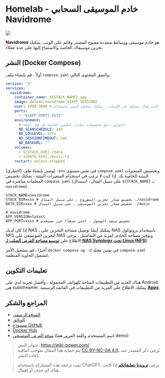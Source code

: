 # Homelab - خادم الموسيقى السحابي Navidrome

![](https://media.wiki-power.com/img/20230531212854.png)

**Navidrome** هو خادم موسيقى ووسائط متعددة مفتوح المصدر وقائم على الويب. يمكنك تخزين موسيقاك الخاصة والاستماع إليها على عدة عملاء.

## النشر (Docker Compose)

أولاً ، قم بإنشاء ملف `compose.yaml` والصق المحتوى التالي:

```yaml title="compose.yaml"
version: "3"
services:
  navidrome:
    container_name: ${STACK_NAME}_app
    image: deluan/navidrome:${APP_VERSION}
    user: 1000:1000 # إذا كانت هناك مشكلة في الأذونات ، يمكنك محاولة النشر باستخدام root (0:0)
    ports:
      - "${APP_PORT}:4533"
    environment:
      # اختياري: ضع تخصيصات خيارات التكوين الخاصة بك هنا. أمثلة:
      ND_SCANSCHEDULE: 24h
      ND_LOGLEVEL: info
      ND_SESSIONTIMEOUT: 24h
      ND_BASEURL: ""
    volumes:
      - ${STACK_DIR}:/data
      - ${DATA_DIR}:/music:ro
    restart: unless-stopped
```

(اختياري) يُوصى بإنشاء ملف `.env` في نفس مستوى `compose.yaml` وتخصيص المتغيرات البيئية الخاصة بك. إذا كنت لا ترغب في استخدام المتغيرات البيئية ، يمكنك تخصيص المعلمات مباشرة في `compose.yaml` (على سبيل المثال ، استبدال `${STACK_NAME}` بـ `navidrome`).

```dotenv title=".env"
STACK_NAME=navidrome
STACK_DIR=xxx # تخصيص مسار تخزين المشروع ، على سبيل المثال ./navidrome
DATA_DIR=xxx # تخصيص مسار تخزين الموسيقى ، على سبيل المثال ./music

# navidrome
APP_VERSION=latest
APP_PORT=xxxx # تخصيص منفذ الوصول ، اختر منفذًا غير مستخدم
```

إذا كان لديك NAS ، يمكنك أيضًا توصيل مساحة التخزين على NAS باستخدام بروتوكول NFS لتخزين الموسيقى على NAS وتوفير مساحة الخادم. لمزيد من التفاصيل ، يرجى الاطلاع على [**توسيع مساحة القرص الصلب لـ NAS Synology تحت Linux (NFS)**](https://wiki-power.com/Linux%E4%B8%8B%E6%8C%82%E8%BD%BD%E7%BE%A4%E6%99%96NAS%E7%A1%AC%E7%9B%98%E6%8B%93%E5%B1%95%E7%A9%BA%E9%97%B4%EF%BC%88NFS%EF%BC%89/).

أخيرًا ، قم بتشغيل الأمر `docker compose up -d` في نفس مجلد `compose.yaml` لتشغيل الحاوية المنظمة.

## تعليمات التكوين

هناك العديد من التطبيقات المتاحة للهواتف المحمولة ، وأفضل تجربة لدي على Android هي substreamer. يمكنك الاطلاع على المزيد من التطبيقات في القائمة الرسمية [**Apps**](https://www.navidrome.org/docs/overview/#apps).

## المراجع والشكر

- [الموقع الرسمي](https://www.navidrome.org/)
- [الوثائق](https://www.navidrome.org/docs/installation/docker/)
- [مستودع GitHub](https://github.com/navidrome/navidrome/)
- [Docker Hub](https://hub.docker.com/r/deluan/navidrome)
- [موقع العرض التوضيحي](https://demo.navidrome.org/app/) (اسم المستخدم وكلمة المرور هما demo)

> عنوان النص: <https://wiki-power.com/>  
> يتم حماية هذا المقال بموجب اتفاقية [CC BY-NC-SA 4.0](https://creativecommons.org/licenses/by/4.0/deed.zh)، يُرجى ذكر المصدر عند إعادة النشر.

> تمت ترجمة هذه المشاركة باستخدام ChatGPT، يرجى [**تزويدنا بتعليقاتكم**](https://github.com/linyuxuanlin/Wiki_MkDocs/issues/new) إذا كانت هناك أي حذف أو إهمال.
